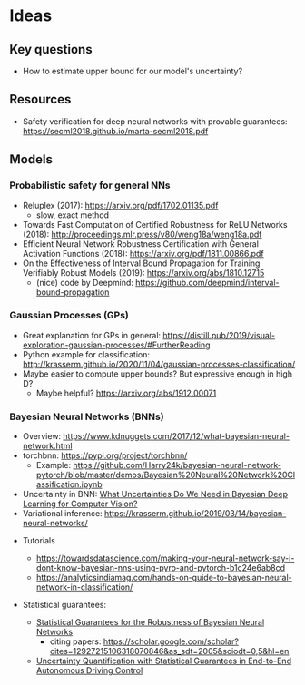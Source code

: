# Ideas

## Key questions

- How to estimate upper bound for our model's uncertainty?

## Resources

*  Safety verification for deep neural networks with provable guarantees: https://secml2018.github.io/marta-secml2018.pdf

## Models

### Probabilistic safety for general NNs

* Reluplex (2017): https://arxiv.org/pdf/1702.01135.pdf
  * slow, exact method
* Towards Fast Computation of Certified Robustness for ReLU Networks (2018): http://proceedings.mlr.press/v80/weng18a/weng18a.pdf
* Efficient Neural Network Robustness Certification with General Activation Functions (2018): https://arxiv.org/pdf/1811.00866.pdf
* On the Effectiveness of Interval Bound Propagation for Training Verifiably Robust Models (2019): https://arxiv.org/abs/1810.12715
  * (nice) code by Deepmind: https://github.com/deepmind/interval-bound-propagation

### Gaussian Processes (GPs)

* Great explanation for GPs in general: https://distill.pub/2019/visual-exploration-gaussian-processes/#FurtherReading
* Python example for classification: http://krasserm.github.io/2020/11/04/gaussian-processes-classification/
* Maybe easier to compute upper bounds? But expressive enough in high D?
    * Maybe helpful? https://arxiv.org/abs/1912.00071


### Bayesian Neural Networks (BNNs)

- Overview: https://www.kdnuggets.com/2017/12/what-bayesian-neural-network.html
- torchbnn: https://pypi.org/project/torchbnn/
  - Example: https://github.com/Harry24k/bayesian-neural-network-pytorch/blob/master/demos/Bayesian%20Neural%20Network%20Classification.ipynb
- Uncertainty in BNN: [What Uncertainties Do We Need in Bayesian Deep Learning for Computer Vision?](https://arxiv.org/abs/1703.04977)
- Variational inference: https://krasserm.github.io/2019/03/14/bayesian-neural-networks/ 



* Tutorials
  * https://towardsdatascience.com/making-your-neural-network-say-i-dont-know-bayesian-nns-using-pyro-and-pytorch-b1c24e6ab8cd
  * https://analyticsindiamag.com/hands-on-guide-to-bayesian-neural-network-in-classification/

* Statistical guarantees:
	* [Statistical Guarantees for the Robustness of Bayesian Neural Networks](https://arxiv.org/abs/1903.01980)
		* citing papers: https://scholar.google.com/scholar?cites=12927215106318070846&as_sdt=2005&sciodt=0,5&hl=en
	* [Uncertainty Quantification with Statistical Guarantees in End-to-End Autonomous Driving Control](https://ieeexplore.ieee.org/abstract/document/9196844?casa_token=yi_N16OwFSAAAAAA:tTle5B_cSIjaF9PbITlfYJJZDh1LeqRllXRjz7LPlrNVV8uQWSqHzT7_xOxEiD4mHJOD_tHGIDyKLA)